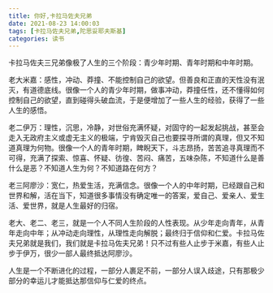```yaml
---
title: 你好,卡拉马佐夫兄弟
date: 2021-08-23 14:00:03
tags: [卡拉马佐夫兄弟,陀思妥耶夫斯基]
categories: 读书
---
```

卡拉马佐夫三兄弟像极了人生的三个阶段：青少年时期、青年时期和中年时期。

老大米嘉：感性，冲动、莽撞、不能控制自己的欲望。但善良和正直的天性没有泯灭，有道德底线。很像一个人的青少年时期，做事冲动，莽撞任性，还不懂得如何控制自己的欲望，直到碰得头破血流，于是便增加了一些人生的经验，获得了一些人生的感悟。

老二伊万：理性，沉思，冷静，对世俗充满怀疑，对固守的一起发起挑战，甚至会走入无政府主义或虚无主义的极端，宁肯毁灭自己也要探寻所谓的真理，但又不知道真理为何物。很像一个人的青年时期，睥睨天下，斗志昂扬，苦苦追寻真理而不可得，充满了探索、惊喜、怀疑、彷徨、苦闷、痛苦，五味杂陈，不知道什么是善什么是恶？不知道人生为何？不知道路在何方？

老三阿廖沙：宽仁，热爱生活，充满信念。很像一个人的中年时期，已经跟自己和世界和解，活在当下，知道很多事情没有确定唯一的答案，爱自己、爱亲人、爱生活、爱世界，就是人生最好的归宿。

老大、老二、老三，就是一个人不同人生阶段的人性表现。从少年走向青年，从青年走向中年；从冲动走向理性，从理性走向解脱；最终归于信仰和仁爱。卡拉马佐夫兄弟就是我们，我们就是卡拉马佐夫兄弟！只不过有些人止步于米嘉，有些人止步于伊万，很少一部人最终抵达阿廖沙。

人生是一个不断进化的过程，一部分人裹足不前，一部分人误入歧途，只有那极少部分的幸运儿才能抵达那信仰与仁爱的终点。
